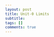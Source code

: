 ```yaml
---
layout: post
title: Unit-0 Limits
subtitle: 
tags: []
comments: true
---
```


<img src="{{ 'assets/img/continuous/continuous-1.png' | relative_url }}" alt="" />
<img src="{{ 'assets/img/continuous/continuous-2.png' | relative_url }}" alt="" />
<img src="{{ 'assets/img/continuous/continuous-3.png' | relative_url }}" alt="" />
<img src="{{ 'assets/img/continuous/continuous-4.png' | relative_url }}" alt="" />
<img src="{{ 'assets/img/continuous/continuous-5.png' | relative_url }}" alt="" />
<img src="{{ 'assets/img/continuous/continuous-6.png' | relative_url }}" alt="" />
<img src="{{ 'assets/img/continuous/continuous-7.png' | relative_url }}" alt="" />
<img src="{{ 'assets/img/continuous/continuous-8.png' | relative_url }}" alt="" />
<img src="{{ 'assets/img/continuous/continuous-9.png' | relative_url }}" alt="" />
<img src="{{ 'assets/img/continuous/continuous-10.png' | relative_url }}" alt="" />
<img src="{{ 'assets/img/continuous/continuous-11.png' | relative_url }}" alt="" />
<img src="{{ 'assets/img/continuous/continuous-12.png' | relative_url }}" alt="" />
<img src="{{ 'assets/img/continuous/continuous-13.png' | relative_url }}" alt="" />
<img src="{{ 'assets/img/continuous/continuous-14.png' | relative_url }}" alt="" />
<img src="{{ 'assets/img/continuous/continuous-15.png' | relative_url }}" alt="" />
<img src="{{ 'assets/img/continuous/continuous-16.png' | relative_url }}" alt="" />
<img src="{{ 'assets/img/continuous/continuous-17.png' | relative_url }}" alt="" />
<img src="{{ 'assets/img/continuous/continuous-19.png' | relative_url }}" alt="" />
<img src="{{ 'assets/img/continuous/continuous-20.png' | relative_url }}" alt="" />
<img src="{{ 'assets/img/continuous/continuous-21.png' | relative_url }}" alt="" />
<img src="{{ 'assets/img/continuous/continuous-22.png' | relative_url }}" alt="" />
<img src="{{ 'assets/img/continuous/continuous-23.png' | relative_url }}" alt="" />
<img src="{{ 'assets/img/continuous/continuous-24.png' | relative_url }}" alt="" />
<img src="{{ 'assets/img/continuous/continuous-25.png' | relative_url }}" alt="" />

<br/>
<br/>
<br/>
